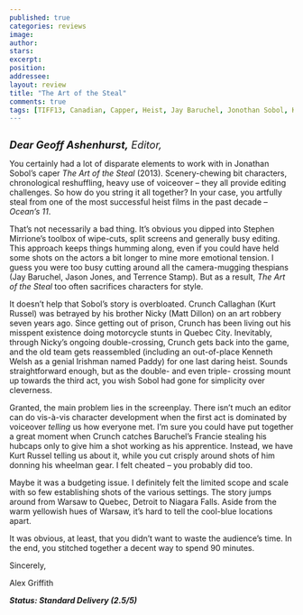 ```yaml
---
published: true
categories: reviews
image:
author: 
stars: 
excerpt: 
position: 
addressee: 
layout: review
title: "The Art of the Steal"
comments: true
tags: [TIFF13, Canadian, Capper, Heist, Jay Baruchel, Jonothan Sobol, Kurt Russell, Letters, Matt Dillon, Ocean's 11, The Art of Steal, TIFF, Toronto International Film Festival]
---
```

<div><p><span class="full-image-block ssNonEditable"><span><a href="/letters/2013/9/20/the-art-of-steal.html"><img src="http://static.squarespace.com/static/5005f6bcc4aa41161b33e89e/5329cf1fe4b07c068ebf74de/5329cf1fe4b07c068ebf78cb/1379692649004/The%20Art%20of%20Steal.jpg" alt="" /></a></span></span></p>
<p><em style="font-size:130%;"><strong>Dear Geoff Ashenhurst,</strong> Editor,</em></p>
<p>You certainly had a lot of disparate elements to work with in Jonathan Sobol&rsquo;s caper <em>The Art of the Steal</em> (2013). Scenery-chewing bit characters, chronological reshuffling, heavy use of voiceover &ndash; they all provide editing challenges. So how do you string it all together? In your case, you artfully steal from one of the most successful heist films in the past decade &ndash; <em>Ocean&rsquo;s 11</em>.</p>
<p>That&rsquo;s not necessarily a bad thing. It&rsquo;s obvious you dipped into Stephen Mirrione&rsquo;s toolbox of wipe-cuts, split screens and generally busy editing. This approach keeps things humming along, even if you could have held some shots on the actors a bit longer to mine more emotional tension. I guess you were too busy cutting around all the camera-mugging thespians (Jay Baruchel, Jason Jones, and Terrence Stamp). But as a result, <em>The Art of the Steal</em> too often sacrifices characters for style.</p>
<p>It doesn&rsquo;t help that Sobol&rsquo;s story is overbloated. Crunch Callaghan (Kurt Russel) was betrayed by his brother Nicky (Matt Dillon) on an art robbery seven years ago. Since getting out of prison, Crunch has been living out his misspent existence doing motorcycle stunts in Quebec City. Inevitably, through Nicky&rsquo;s ongoing double-crossing, Crunch gets back into the game, and the old team gets reassembled (including an out-of-place Kenneth Welsh as a genial Irishman named Paddy) for one last daring heist. Sounds straightforward enough, but as the double- and even triple- crossing mount up towards the third act, you wish Sobol had gone for simplicity over cleverness.</p>
<p>Granted, the main problem lies in the screenplay. There isn&rsquo;t much an editor can do vis-&agrave;-vis character development when the first act is dominated by voiceover <em>telling</em> us how everyone met. I&rsquo;m sure you could have put together a great moment when Crunch catches Baruchel&rsquo;s Francie stealing his hubcaps only to give him a shot working as his apprentice. Instead, we have Kurt Russel telling us about it, while you cut crisply around shots of him donning his wheelman gear. I felt cheated &ndash; you probably did too.</p>
<p>Maybe it was a budgeting issue. I definitely felt the limited scope and scale with so few establishing shots of the various settings. The story jumps around from Warsaw to Quebec, Detroit to Niagara Falls. Aside from the warm yellowish hues of Warsaw, it&rsquo;s hard to tell the cool-blue locations apart.</p>
<p>It was obvious, at least, that you didn&rsquo;t want to waste the audience&rsquo;s time. In the end, you stitched together a decent way to spend 90 minutes.</p>
<p>Sincerely,</p>
<p>Alex Griffith</p>
<p><strong><em>Status: Standard Delivery (2.5/5)</em></strong></p></div>
